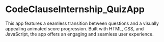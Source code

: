 # CodeClauseInternship_QuizApp
This app features a seamless transition between questions and a visually appealing animated score progression. Built with HTML, CSS, and JavaScript, the app offers an engaging and seamless user experience.
